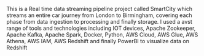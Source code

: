 This is a Real time data streaming pipeline project called SmartCity which streams an entire car journey from London to Birmingham, covering each phase from data ingestion to processing and finally storage. I used a avst range of tools and technologies including IOT devices, Apache Zookeeper, Apache Kafka, Apache Spark, Docker, Python, AWS Cloud, AWS Glue, AWS Athena, AWS IAM, AWS Redshift and finally PowerBI to visualize data on Redshift
